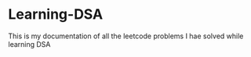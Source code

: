 # Learning-DSA
This is my documentation of all the leetcode problems I hae solved while learning DSA
